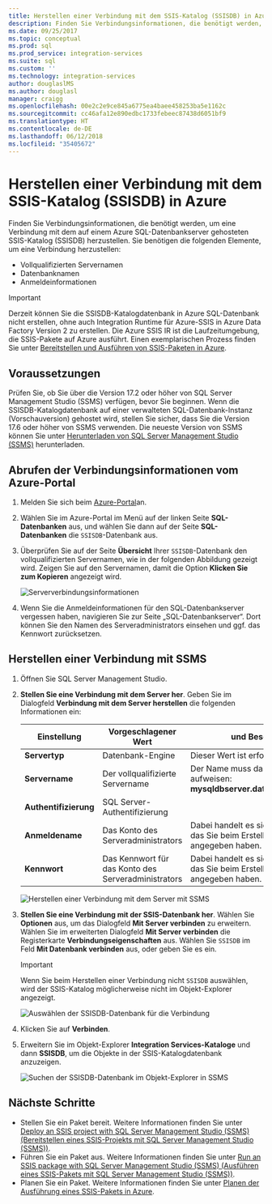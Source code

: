 ```yaml
---
title: Herstellen einer Verbindung mit dem SSIS-Katalog (SSISDB) in Azure | Microsoft-Dokumentation
description: Finden Sie Verbindungsinformationen, die benötigt werden, um eine Verbindung mit dem auf einem Azure SQL-Datenbankserver gehosteten SSIS-Katalog (SSISDB) herzustellen.
ms.date: 09/25/2017
ms.topic: conceptual
ms.prod: sql
ms.prod_service: integration-services
ms.suite: sql
ms.custom: ''
ms.technology: integration-services
author: douglaslMS
ms.author: douglasl
manager: craigg
ms.openlocfilehash: 00e2c2e9ce845a6775ea4baee458253ba5e1162c
ms.sourcegitcommit: cc46afa12e890edbc1733febeec87438d6051bf9
ms.translationtype: HT
ms.contentlocale: de-DE
ms.lasthandoff: 06/12/2018
ms.locfileid: "35405672"
---
```

# <a name="connect-to-the-ssis-catalog-ssisdb-in-azure"></a>Herstellen einer Verbindung mit dem SSIS-Katalog (SSISDB) in Azure

Finden Sie Verbindungsinformationen, die benötigt werden, um eine Verbindung mit dem auf einem Azure SQL-Datenbankserver gehosteten SSIS-Katalog (SSISDB) herzustellen. Sie benötigen die folgenden Elemente, um eine Verbindung herzustellen:
- Vollqualifizierten Servernamen
- Datenbanknamen
- Anmeldeinformationen 

> [!IMPORTANT]
> Derzeit können Sie die SSISDB-Katalogdatenbank in Azure SQL-Datenbank nicht erstellen, ohne auch Integration Runtime für Azure-SSIS in Azure Data Factory Version 2 zu erstellen. Die Azure SSIS IR ist die Laufzeitumgebung, die SSIS-Pakete auf Azure ausführt. Einen exemplarischen Prozess finden Sie unter [Bereitstellen und Ausführen von SSIS-Paketen in Azure](https://docs.microsoft.com/azure/data-factory/tutorial-create-azure-ssis-runtime-portal). 

## <a name="prerequisites"></a>Voraussetzungen
Prüfen Sie, ob Sie über die Version 17.2 oder höher von SQL Server Management Studio (SSMS) verfügen, bevor Sie beginnen. Wenn die SSISDB-Katalogdatenbank auf einer verwalteten SQL-Datenbank-Instanz (Vorschauversion) gehostet wird, stellen Sie sicher, dass Sie die Version 17.6 oder höher von SSMS verwenden. Die neueste Version von SSMS können Sie unter [Herunterladen von SQL Server Management Studio (SSMS)](https://docs.microsoft.com/sql/ssms/download-sql-server-management-studio-ssms) herunterladen.

## <a name="get-the-connection-info-from-the-azure-portal"></a>Abrufen der Verbindungsinformationen vom Azure-Portal
1. Melden Sie sich beim [Azure-Portal](https://portal.azure.com/)an.
2. Wählen Sie im Azure-Portal im Menü auf der linken Seite **SQL-Datenbanken** aus, und wählen Sie dann auf der Seite **SQL-Datenbanken** die `SSISDB`-Datenbank aus. 
3. Überprüfen Sie auf der Seite **Übersicht** Ihrer `SSISDB`-Datenbank den vollqualifizierten Servernamen, wie in der folgenden Abbildung gezeigt wird. Zeigen Sie auf den Servernamen, damit die Option **Klicken Sie zum Kopieren** angezeigt wird.

    ![Serververbindungsinformationen](media/ssis-azure-connect-to-catalog-database/server-name.png) 

4. Wenn Sie die Anmeldeinformationen für den SQL-Datenbankserver vergessen haben, navigieren Sie zur Seite „SQL-Datenbankserver“. Dort können Sie den Namen des Serveradministrators einsehen und ggf. das Kennwort zurücksetzen.

## <a name="connect-with-ssms"></a>Herstellen einer Verbindung mit SSMS
1. Öffnen Sie SQL Server Management Studio.

2. **Stellen Sie eine Verbindung mit dem Server her**. Geben Sie im Dialogfeld **Verbindung mit dem Server herstellen** die folgenden Informationen ein:

   | Einstellung       | Vorgeschlagener Wert | und Beschreibung | 
   | ------------ | ------------------ | ------------------------------------------------- | 
   | **Servertyp** | Datenbank-Engine | Dieser Wert ist erforderlich. |
   | **Servername** | Der vollqualifizierte Servername | Der Name muss das folgende Format aufweisen: **mysqldbserver.database.windows.net**. |
   | **Authentifizierung** | SQL Server-Authentifizierung | |
   | **Anmeldename** | Das Konto des Serveradministrators | Dabei handelt es sich um das Konto, das Sie beim Erstellen des Servers angegeben haben. |
   | **Kennwort** | Das Kennwort für das Konto des Serveradministrators | Dabei handelt es sich um das Kennwort, das Sie beim Erstellen des Servers angegeben haben. |

    ![Herstellen einer Verbindung mit dem Server mit SSMS](media/ssis-azure-connect-to-catalog-database/ssisdb-connect-1.png)

3. **Stellen Sie eine Verbindung mit der SSIS-Datenbank her**. Wählen Sie **Optionen**  aus, um das Dialogfeld **Mit Server verbinden** zu erweitern. Wählen Sie im erweiterten Dialogfeld **Mit Server verbinden** die Registerkarte **Verbindungseigenschaften** aus. Wählen Sie `SSISDB` im Feld **Mit Datenbank verbinden** aus, oder geben Sie es ein.

    > [!IMPORTANT]
    > Wenn Sie beim Herstellen einer Verbindung nicht `SSISDB` auswählen, wird der SSIS-Katalog möglicherweise nicht im Objekt-Explorer angezeigt.

    ![Auswählen der SSISDB-Datenbank für die Verbindung](media/ssis-azure-connect-to-catalog-database/ssisdb-connect-2.png)

4. Klicken Sie auf **Verbinden**.

5. Erweitern Sie im Objekt-Explorer **Integration Services-Kataloge** und dann **SSISDB**, um die Objekte in der SSIS-Katalogdatenbank anzuzeigen.

    ![Suchen der SSISDB-Datenbank im Objekt-Explorer in SSMS](media/ssis-azure-connect-to-catalog-database/ssisdb-connect-3.png)

## <a name="next-steps"></a>Nächste Schritte
- Stellen Sie ein Paket bereit. Weitere Informationen finden Sie unter [Deploy an SSIS project with SQL Server Management Studio (SSMS) (Bereitstellen eines SSIS-Projekts mit SQL Server Management Studio (SSMS))](../ssis-quickstart-deploy-ssms.md).
- Führen Sie ein Paket aus. Weitere Informationen finden Sie unter [Run an SSIS package with SQL Server Management Studio (SSMS) (Ausführen eines SSIS-Pakets mit SQL Server Management Studio (SSMS))](../ssis-quickstart-run-ssms.md).
- Planen Sie ein Paket. Weitere Informationen finden Sie unter [Planen der Ausführung eines SSIS-Pakets in Azure](ssis-azure-schedule-packages.md).
